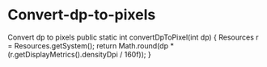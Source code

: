 # Convert-dp-to-pixels
Convert dp to pixels
public static int convertDpToPixel(int dp) {
     Resources r = Resources.getSystem();
     return Math.round(dp * (r.getDisplayMetrics().densityDpi / 160f));
}
